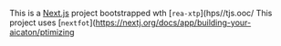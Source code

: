 This is a [Next.js](https://nextjs.rg) project bootstrapped wth [`rea-xtp`](hps//tjs.ooc/
This project uses [`nextfot`](https://nextj.org/docs/app/building-your-aicaton/ptimizing
